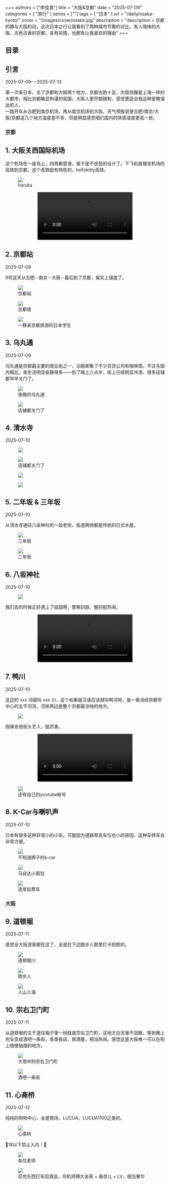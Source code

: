 +++
authors = ["李佳潞"]
title = "大阪&京都"
date = "2025-07-09"
categories = [
    "旅行"
]
series = [""]
tags = [
    "日本"
]
url = "/daily/osaka-kyoto/"
cover = "/images/cover/osaka.jpg"
description = "description = 京都的静与大阪的动，这次日本之行让我看到了两种城市节奏的对比。有人情味的大阪、古色古香的京都，各有风情，也都有让我喜欢的理由"
+++
<!DOCTYPE html>
<html lang="zh-CN">
<head>
    <meta charset="UTF-8">
    <meta name="viewport" content="width=device-width, initial-scale=1.0">
    <link rel="stylesheet" href="/assets/css/styles.css">
    <script src="/assets/js/toc.js"></script>    
</head>
<body>
    <article>
        <nav>
            <h2>目录</h2>
            <ul id="toc">
                <!-- 目录项会在这里动态生成 -->
            </ul>
        </nav>
        <section>
            <h2>引言</h2>
            <p>2025-07-09---2025-07-13</p>
            <p>
            第一次来日本，去了京都和大阪两个地方。京都古韵十足，大阪则像是上海一样的大都市。相比京都略显拘谨的氛围，大阪人更开朗随和，感觉更适合我这种爱瞎溜达的人。<br>
            一路开车从合肥到南京机场，再从南京机场到大阪，天气预报说是合肥/南京/大阪/京都这几个地方温度差不多，但是明显感觉咱们国内的体感温度更高一些。
            </p>
        </section>
        <section>
        <h1>京都</h1>
            <h2>1. 大阪关西国际机场</h2>
            <p>这个机场在一座岛上，四周都是海，属于是不扰民的设计了。下飞机直接坐机场的高铁到京都，这个高铁挺有特色的，hellokitty高铁。</p>   
                <div class="container">
                <div class="image">
                    <figure>
                        <a data-fancybox="gallery" href="https://cdn.heirenlop.com/daily-record/osaka1.jpg">
    <img src="https://cdn.heirenlop.com/daily-record/osaka1.jpg" loading="lazy">
</a>
                        <figcaption>haruka</figcaption>
                    </figure>
                </div>
            </div>
            <div class="container" style="display: flex; justify-content: center;">
              <video controls style="max-width:100%; height:auto;">
                <source src="https://cdn-v.heirenlop.com/osaka1.mp4" type="video/mp4">
                您的浏览器不支持 HTML5 视频播放。
              </video>
            </div>
        </section>
        <section>
            <h2>2. 京都站</h2>
            <p>2025-07-09 <i class="fas fa-sun"></i></p>
            <p>9号这天从合肥--南京--大阪--最后到了京都，属实上强度了。</p>
            <div class="container">
                <div class="image">
                    <figure>
                        <a data-fancybox="gallery" href="https://cdn.heirenlop.com/daily-record/osaka2.jpg">
    <img src="https://cdn.heirenlop.com/daily-record/osaka2.jpg" loading="lazy">
</a>
                        <figcaption>京都站</figcaption>
                    </figure>
                </div>
            </div>
            <div class="container">
            <div class="image">
                    <figure>
                        <a data-fancybox="gallery" href="https://cdn.heirenlop.com/daily-record/osaka3.jpg">
    <img src="https://cdn.heirenlop.com/daily-record/osaka3.jpg" loading="lazy">
</a>
                        <figcaption>京都塔</figcaption>
                    </figure>
                </div>
                 </div>
            <div class="container">
            <div class="image">
                    <figure>
                        <a data-fancybox="gallery" href="https://cdn.heirenlop.com/daily-record/osaka15.png">
    <img src="https://cdn.heirenlop.com/daily-record/osaka15.png" loading="lazy">
</a>
                        <figcaption>一群来京都旅游的日本学生</figcaption>
                    </figure>
                </div>
                 </div>
        </section>
        <section>
            <h2>3. 乌丸通</h2>
            <p>2025-07-09 <i class="fas fa-sun"></i></p>
            <p> 乌丸通是京都最主要的商业街之一，沿路聚集了不少百货公司和咖啡馆。不过与国内相比，夜生活明显安静得多——到了晚上八点半，街上已经明显冷清，很多店铺都早早关门了。</p>
            <div class="container">
            <div class="image">
                    <figure>
                        <a data-fancybox="gallery" href="https://cdn.heirenlop.com/daily-record/osaka5.png">
    <img src="https://cdn.heirenlop.com/daily-record/osaka5.png" loading="lazy">
</a>
                        <figcaption>夜晚的乌丸通</figcaption>
                    </figure>
                </div>
                     </div>
                <div class="container">
                        <div class="image">
                    <figure>
                        <a data-fancybox="gallery" href="https://cdn.heirenlop.com/daily-record/osaka4.jpg">
    <img src="https://cdn.heirenlop.com/daily-record/osaka4.jpg" loading="lazy">
</a>
                        <figcaption>店铺都关门了</figcaption>
                    </figure>
                </div>
                     </div>
        </section>
        <section>
            <h2>4. 清水寺</h2>
            <p>2025-07-10 <i class="fas fa-sun"></i></p>
            <div class="container">
                <div class="image">
                    <figure>
                        <a data-fancybox="gallery" href="https://cdn.heirenlop.com/daily-record/osaka6.png">
    <img src="https://cdn.heirenlop.com/daily-record/osaka6.png" loading="lazy">
</a>
                    </figure>
                </div>
            </div>
                        <div class="container">
                <div class="image">
                    <figure>
                        <a data-fancybox="gallery" href="https://cdn.heirenlop.com/daily-record/osaka7.png">
    <img src="https://cdn.heirenlop.com/daily-record/osaka7.png" loading="lazy">
</a>
                        <figcaption>店铺都关门了</figcaption>
                    </figure>
                </div>
            </div>
            <div class="container">
                <div class="image">
                    <figure>
                        <a data-fancybox="gallery" href="https://cdn.heirenlop.com/daily-record/osaka8.png">
    <img src="https://cdn.heirenlop.com/daily-record/osaka8.png" loading="lazy">
</a>
                    </figure>
                </div>
            </div>
                        <div class="container">
                <div class="image">
                    <figure>
                        <a data-fancybox="gallery" href="https://cdn.heirenlop.com/daily-record/osaka9.png">
    <img src="https://cdn.heirenlop.com/daily-record/osaka9.png" loading="lazy">
</a>
                    </figure>
                </div>
            </div>
        </section>
        <section>
            <h2>5. 二年坂 & 三年坂</h2>
            <p>2025-07-10 <i class="fas fa-sun"></i></p>
            <p>从清水寺通往八坂神社的一段老街，街道两侧都是传统的日式木屋。</p>
            <div class="container">
                <div class="image">
                    <figure>
                        <a data-fancybox="gallery" href="https://cdn.heirenlop.com/daily-record/osaka10.png">
    <img src="https://cdn.heirenlop.com/daily-record/osaka10.png" loading="lazy">
</a>
                        <figcaption>三年坂</figcaption>
                    </figure>
                </div>
            </div>
                        <div class="container">
                <div class="image">
                    <figure>
                        <a data-fancybox="gallery" href="https://cdn.heirenlop.com/daily-record/osaka11.png">
    <img src="https://cdn.heirenlop.com/daily-record/osaka11.png" loading="lazy">
</a>
                        <figcaption>二年坂</figcaption>
                    </figure>
                </div>
            </div>
        </section>
        <section>
            <h2>6. 八坂神社</h2>
            <p>2025-07-10 <i class="fas fa-sun"></i></p>
            <div class="container">
                <div class="image">
                    <figure>
                        <a data-fancybox="gallery" href="https://cdn.heirenlop.com/daily-record/osaka12.png">
    <img src="https://cdn.heirenlop.com/daily-record/osaka12.png" loading="lazy">
</a>
                    </figure>
                </div>
            </div>
                        <p>我们去的时候正好遇上了祇园祭，警察封路、整的挺热闹。</p>
                        <div class="container" style="display: flex; justify-content: center;">
              <video controls style="max-width:100%; height:auto;">
                <source src="https://pub-5b6dc435fbf3499ca474b4b6941cb647.r2.dev/osaka2.mp4" type="video/mp4">
                您的浏览器不支持 HTML5 视频播放。
              </video>
            </div>
        </section>
        <section>
            <h2>7. 鸭川</h2>
            <p>2025-07-10 <i class="fas fa-sun"></i></p>
            <p>这边的 xxx 河就叫 xxx 川，这个如果是汉语应该就叫鸭河吧，是一条流经京都市中心的主干河流，河岸两边是整个京都最凉快的地方。</p>
                        <div class="container">
                <div class="image">
                    <figure>
                        <a data-fancybox="gallery" href="https://cdn.heirenlop.com/daily-record/osaka13.png">
    <img src="https://cdn.heirenlop.com/daily-record/osaka13.png" loading="lazy">
</a>
                    </figure>
                </div>
            </div>
            <p>指弹吉他街头艺人，挺厉害。</p>
                        <div class="container" style="display: flex; justify-content: center;">
              <video controls style="max-width:100%; height:auto;">
                <source src="https://pub-5b6dc435fbf3499ca474b4b6941cb647.r2.dev/osaka3.mp4" type="video/mp4">
                您的浏览器不支持 HTML5 视频播放。
              </video>            
              </div>
                <div class="container">
                <div class="image">
                    <figure>
                        <a data-fancybox="gallery" href="https://cdn.heirenlop.com/daily-record/osaka14.jpg">
    <img src="https://cdn.heirenlop.com/daily-record/osaka14.jpg" loading="lazy">
</a>
                        <figcaption>还有自己的youtube帐号</figcaption>
                    </figure>
                </div>
            </div>
        </section>
         <section>
            <h2>8. K-Car与喇叭声</h2>
            <p>2025-07-10 <i class="fas fa-sun"></i></p>
            <p>日本有很多这种非常小的小车。可能因为道路窄且车位也小的原因，这种车停车会非常方便。</p>
                        <div class="container">
                <div class="image">
                    <figure>
                        <a data-fancybox="gallery" href="https://pub-f2f685df35ef41f7bf6ad746e28cd467.r2.dev/daily-record/osaka23.png">
    <img src="https://pub-f2f685df35ef41f7bf6ad746e28cd467.r2.dev/daily-record/osaka23.png" loading="lazy">
</a>
                        <figcaption>不知道牌子的k-car</figcaption>
                    </figure>
                </div>
            </div>
            <div class="container">
                <div class="image">
                    <figure>
                        <a data-fancybox="gallery" href="https://cdn.heirenlop.com/daily-record/osaka24.png">
    <img src="https://cdn.heirenlop.com/daily-record/osaka24.png" loading="lazy">
</a>
                        <figcaption>马自达小面包</figcaption>
                    </figure>
                </div>
            </div>
            <div class="container">
                <div class="image">
                    <figure>
                        <a data-fancybox="gallery" href="https://cdn.heirenlop.com/daily-record/osaka25.png">
    <img src="https://cdn.heirenlop.com/daily-record/osaka25.png" loading="lazy">
</a>
                        <figcaption>选举拉票车</figcaption>
                    </figure>
                </div>
            </div>
        </section>
        <section>
        <h1>大阪</h1>
        <section>
        <h2>9. 道顿堀</h2>
            <p>2025-07-11 <i class="fas fa-cloud-showers-heavy"></i></p>
            <p>感觉全大阪游客都在这了，全是在下边跑步人那里打卡拍照的。</p>
     <div class="container">
                <div class="image">
                    <figure>
                        <a data-fancybox="gallery" href="https://cdn.heirenlop.com/daily-record/osaka18.png">
    <img src="https://cdn.heirenlop.com/daily-record/osaka18.png" loading="lazy">
</a>
                        <figcaption>道顿堀川</figcaption>
                    </figure>
                </div>
            </div>
                        <div class="container">
                <div class="image">
                    <figure>
                        <a data-fancybox="gallery" href="https://cdn.heirenlop.com/daily-record/osaka19.png">
    <img src="https://cdn.heirenlop.com/daily-record/osaka19.png" loading="lazy">
</a>
                        <figcaption>跑步人</figcaption>
                    </figure>
                </div>
            </div>
            <div class="container">
                <div class="image">
                    <figure>
                        <a data-fancybox="gallery" href="https://cdn.heirenlop.com/daily-record/osaka17.jpg">
    <img src="https://cdn.heirenlop.com/daily-record/osaka17.jpg" loading="lazy">
</a>                        
                    <figcaption>人山人海</figcaption>
                    </figure>
                </div>
            </div>
        </section>
        <section>
            <h2>10. 宗右卫门町</h2>
            <p>2025-07-11 <i class="fas fa-cloud-showers-heavy"></i></p>
            <p>从道顿堀的主干道往箱子里一拐就是宗右卫门町。这地方白天毫不显眼，等到晚上完全变成酒吧一条街，各类夜店、居酒屋，相当热闹。感觉这是大阪唯一可以在街上随便抽烟的地方。</p>
                         <div class="container">
                <div class="image">
                    <figure>
                        <a data-fancybox="gallery" href="https://cdn.heirenlop.com/daily-record/osaka16.jpg">
    <img src="https://cdn.heirenlop.com/daily-record/osaka16.jpg" loading="lazy">
</a>
                        <figcaption>大雨中的宗右卫门町</figcaption>
                    </figure>
                </div>
            </div>
     <div class="container">
                <div class="image">
                    <figure>
                        <a data-fancybox="gallery" href="https://cdn.heirenlop.com/daily-record/osaka20.png">
    <img src="https://cdn.heirenlop.com/daily-record/osaka20.png" loading="lazy">
</a>
                        <figcaption>酒吧一条街</figcaption>
                    </figure>
                </div>
            </div>
        </section>
        <section>
        <h2>11. 心斋桥</h2>
            <p>2025-07-12 <i class="fas fa-sun"></i></p>
            <p>纯纯的购物中心，全是商场，LUCUA，LUCUA1100之类的。</p>
   <div class="container">
                <div class="image">
                    <figure>
                        <a data-fancybox="gallery" href="https://cdn.heirenlop.com/daily-record/osaka21.png">
    <img src="https://cdn.heirenlop.com/daily-record/osaka21.png" loading="lazy">
</a>
                        <figcaption>心斋桥</figcaption>
                    </figure>
                </div>
            </div>
            <p>🚫18以下禁止入内！🚫</p>
               <div class="container">
                <div class="image">
                    <figure>
                        <a data-fancybox="gallery" href="https://cdn.heirenlop.com/daily-record/osaka22.jpg">
    <img src="https://cdn.heirenlop.com/daily-record/osaka22.jpg" loading="lazy">
</a>
                        <figcaption>各位老师</figcaption>
                    </figure>
                </div>
            </div>
            <div class="container">
                <div class="image">
                    <figure>
                        <a data-fancybox="gallery" href="https://cdn.heirenlop.com/daily-record/osaka30.png">
    <img src="https://cdn.heirenlop.com/daily-record/osaka30.png" loading="lazy">
</a>
                        <figcaption>买完东西打车回酒店，司机师傅大金表 + 香奈儿 + LV，相当奢华</figcaption>
                    </figure>
                </div>
            </div>
        </section>
    </article>
</body>
</html>